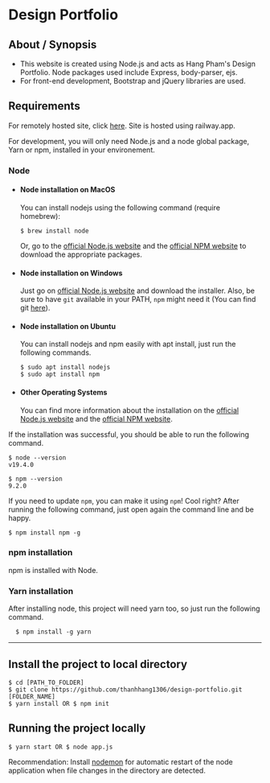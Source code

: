 # Design Portfolio
## About / Synopsis

* This website is created using Node.js and acts as Hang Pham's Design Portfolio. Node packages used include Express, body-parser, ejs. 
* For front-end development, Bootstrap and jQuery libraries are used. 



## Requirements
For remotely hosted site, click [here](https://web-production-fdda.up.railway.app/). Site is hosted using railway.app.

For development, you will only need Node.js and a node global package, Yarn or npm, installed in your environement.

### Node
- #### Node installation on MacOS
  You can install nodejs using the following command (require homebrew): 

      $ brew install node

   Or, go to the [official Node.js website](https://nodejs.org/) and the [official NPM website](https://npmjs.org/) to download the appropriate packages.
- #### Node installation on Windows

  Just go on [official Node.js website](https://nodejs.org/) and download the installer.
Also, be sure to have `git` available in your PATH, `npm` might need it (You can find git [here](https://git-scm.com/)).

- #### Node installation on Ubuntu

  You can install nodejs and npm easily with apt install, just run the following commands.

      $ sudo apt install nodejs
      $ sudo apt install npm

- #### Other Operating Systems
  You can find more information about the installation on the [official Node.js website](https://nodejs.org/) and the [official NPM website](https://npmjs.org/).

If the installation was successful, you should be able to run the following command.

    $ node --version
    v19.4.0

    $ npm --version
    9.2.0

If you need to update `npm`, you can make it using `npm`! Cool right? After running the following command, just open again the command line and be happy.

    $ npm install npm -g
###
### npm installation
   npm is installed with Node.
###
### Yarn installation
  After installing node, this project will need yarn too, so just run the following command.

      $ npm install -g yarn

---

## Install the project to local directory
    $ cd [PATH_TO_FOLDER]
    $ git clone https://github.com/thanhhang1306/design-portfolio.git [FOLDER_NAME]
    $ yarn install OR $ npm init 

## Running the project locally 

    $ yarn start OR $ node app.js

   Recommendation: Install [nodemon](https://www.npmjs.com/package/nodemon) for automatic restart of the node application when file changes in the directory are detected.


